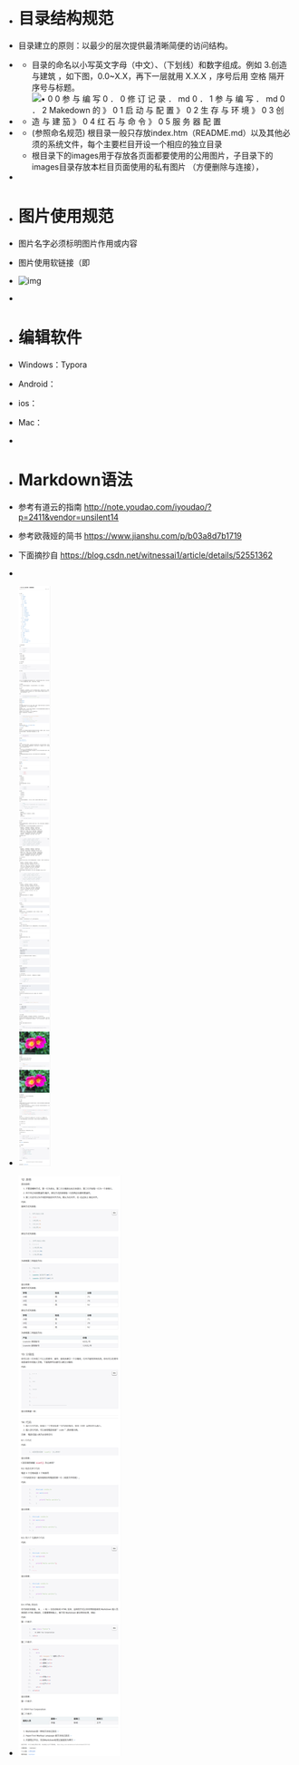 - # 目录结构规范

- 目录建立的原则：以最少的层次提供最清晰简便的访问结构。

- - 目录的命名以小写英文字母（中文）、（下划线）和数字组成。例如       3.创造与建筑 ，如下图，0.0~X.X，再下一层就用 X.X.X ，序号后用 空格 隔开序号与标题。

- - ![• 0 0 参 与 编 写  0 ． 0 修 订 记 录 ． md  0 ． 1 参 与 编 写 ． md  0 ． 2 Makedown 的  》 0 1 启 动 与 配 置  》 0 2 生 存 与 环 境  》 0 3 创 造 与 建 笳  》 0 4 红 石 与 命 令  》 0 5 服 务 器 配 置 ](file:///C:/Users/78429/AppData/Local/Temp/msohtmlclip1/02/clip_image001.png)

- - (参照命名规范)       根目录一般只存放index.htm（README.md）以及其他必须的系统文件，每个主要栏目开设一个相应的独立目录 
  - 根目录下的images用于存放各页面都要使用的公用图片，子目录下的images目录存放本栏目页面使用的私有图片       （方便删除与连接），

-  

- # 图片使用规范

-  图片名字必须标明图片作用或内容

- 图片使用软链接（即

- ![img](file:///C:/Users/78429/AppData/Local/Temp/msohtmlclip1/02/clip_image002.png)

-  

- # 编辑软件

- Windows：Typora

- Android：

- ios：

- Mac：

-  

- # Markdown语法

- 参考有道云的指南 <http://note.youdao.com/iyoudao/?p=2411&vendor=unsilent14> 

- 参考欧薇娅的简书 <https://www.jianshu.com/p/b03a8d7b1719>

- 下面摘抄自 <https://blog.csdn.net/witnessai1/article/details/52551362> 

- 

-  ![](clip_img01.png)

- ![](clip_image004.png)